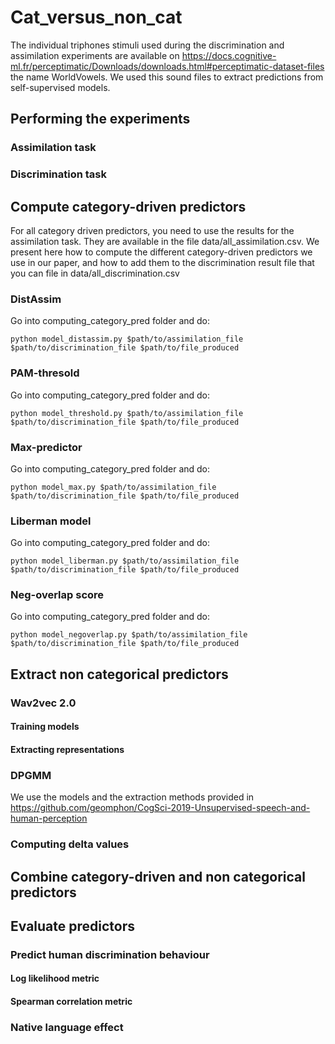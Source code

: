 # Cat_versus_non_cat

The individual triphones stimuli used during the discrimination and assimilation experiments are available on https://docs.cognitive-ml.fr/perceptimatic/Downloads/downloads.html#perceptimatic-dataset-files the name WorldVowels. We used this sound files to extract predictions from self-supervised models.

## Performing the experiments

### Assimilation task

### Discrimination task

## Compute category-driven predictors
For all category driven predictors, you need to use the results for the assimilation task. They are available in the file data/all_assimilation.csv. We present here how to compute the different category-driven predictors we use in our paper, and how to add them to the discrimination result file that you can file in data/all_discrimination.csv

### DistAssim

Go into computing_category_pred folder and do:

`python model_distassim.py $path/to/assimilation_file $path/to/discrimination_file $path/to/file_produced`

### PAM-thresold

Go into computing_category_pred folder and do:

`python model_threshold.py $path/to/assimilation_file $path/to/discrimination_file $path/to/file_produced`

### Max-predictor

Go into computing_category_pred folder and do:

`python model_max.py $path/to/assimilation_file $path/to/discrimination_file $path/to/file_produced`

### Liberman model

Go into computing_category_pred folder and do:

`python model_liberman.py $path/to/assimilation_file $path/to/discrimination_file $path/to/file_produced`

### Neg-overlap score

Go into computing_category_pred folder and do:

`python model_negoverlap.py $path/to/assimilation_file $path/to/discrimination_file $path/to/file_produced`

## Extract non categorical predictors

### Wav2vec 2.0

#### Training models

#### Extracting representations

### DPGMM

We use the models and the extraction methods provided in https://github.com/geomphon/CogSci-2019-Unsupervised-speech-and-human-perception


### Computing delta values

## Combine category-driven and non categorical predictors

## Evaluate predictors

### Predict human discrimination behaviour

#### Log likelihood metric

#### Spearman correlation metric

### Native language effect


